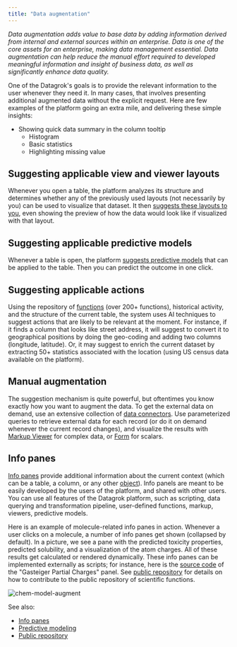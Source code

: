 ```yaml
---
title: "Data augmentation"
---
```


_Data augmentation adds value to base data by adding information derived from internal and external sources within an
enterprise. Data is one of the core assets for an enterprise, making data management essential. Data augmentation can
help reduce the manual effort required to developed meaningful information and insight of business data, as well as
significantly enhance data quality._

One of the Datagrok's goals is to provide the relevant information to the user whenever they need it. In many cases,
that involves presenting additional augmented data without the explicit request. Here are few examples of the platform
going an extra mile, and delivering these simple insights:

* Showing quick data summary in the column tooltip
  * Histogram
  * Basic statistics
  * Highlighting missing value

## Suggesting applicable view and viewer layouts

Whenever you open a table, the platform analyzes its structure and determines whether any of the previously used
layouts (not necessarily by you) can be used to visualize that dataset. It
then [suggests these layouts to you](../../visualize/view-layout.md#layout-suggestions), even showing the preview of how
the data would look like if visualized with that layout.

## Suggesting applicable predictive models

Whenever a table is open, the platform [suggests predictive models](../../learn/self-learning-platform.md)
that can be applied to the table. Then you can predict the outcome in one click.

## Suggesting applicable actions

Using the repository of [functions](../../datagrok/concepts/functions/functions.md) (over 200+ functions), historical activity, and
the structure of the current table, the system uses AI techniques to suggest actions that are likely to be relevant at
the moment. For instance, if it finds a column that looks like street address, it will suggest to convert it to
geographical positions by doing the geo-coding and adding two columns (longitude, latitude). Or, it may suggest to
enrich the current dataset by extracting 50+ statistics associated with the location
(using US census data available on the platform).

## Manual augmentation

The suggestion mechanism is quite powerful, but oftentimes you know exactly how you want to augment the data. To get the
external data on demand, use an extensive collection of
[data connectors](../../access/access.md#data-connection). Use parameterized queries to retrieve external data for each record (or
do it on demand whenever the current record changes), and visualize the results with
[Markup Viewer](../../visualize/viewers/markup.md) for complex data, or [Form](../../visualize/viewers/form.md) for scalars.

## Info panes

[Info panes](info-panels.md) provide additional information about the current context (which can be a table, a column,
or any other [object](../../datagrok/concepts/objects.md)). Info panels are meant to be easily developed by the users of the
platform, and shared with other users. You can use all features of the Datagrok platform, such as scripting, data
querying and transformation pipeline, user-defined functions, markup, viewers, predictive models.

Here is an example of molecule-related info panes in action. Whenever a user clicks on a molecule, a number of info
panes get shown (collapsed by default). In a picture, we see a pane with the predicted toxicity properties, predicted
solubility, and a visualization of the atom charges. All of these results get calculated or rendered dynamically. These
info panes can be implemented externally as scripts; for instance, here is the
[source code](https://github.com/datagrok-ai/public/blob/master/packages/Chem/scripts/gasteiger_charges.py)
of the "Gasteiger Partial Charges" panel. See [public repository](../../collaborate/public-repository.md) for details on
how to contribute to the public repository of scientific functions.

![chem-model-augment](../../uploads/gifs/chem-model-augment.gif)

See also:

* [Info panes](info-panels.md)
* [Predictive modeling](../../learn/learn.md)
* [Public repository](../../collaborate/public-repository.md)
